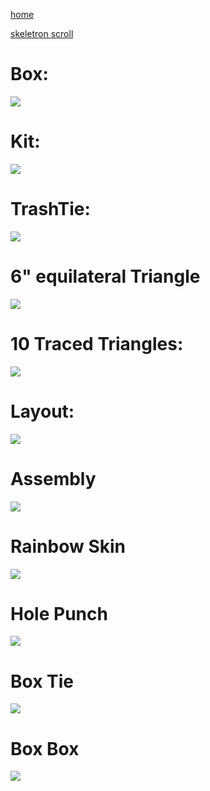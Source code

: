 [home](index.html)

[skeletron scroll](scrolls/skeletron.md)

# Box:
![](https://i.imgur.com/qHFkNbg.jpg)
# Kit:
![](https://i.imgur.com/pQHrP2k.jpg)
# TrashTie:
![](https://i.imgur.com/LmjOsiJ.jpg)
# 6" equilateral Triangle
![](https://i.imgur.com/bmOahHu.jpg)
# 10 Traced Triangles:
![](https://i.imgur.com/Mwbm4vo.jpg)
# Layout:
![](https://i.imgur.com/XZlHq3v.jpg)
# Assembly
![](https://i.imgur.com/v3L22TO.jpg)
# Rainbow Skin
![](https://i.imgur.com/fNFyIA2.jpg)
# Hole Punch
![](https://i.imgur.com/ylJHIF8.jpg)
# Box Tie
![](https://i.imgur.com/0P5nGbZ.jpg)
# Box Box
![](https://i.imgur.com/wQTEjlY.jpg)
